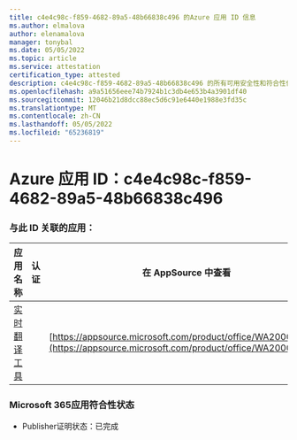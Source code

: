 ```yaml
---
title: c4e4c98c-f859-4682-89a5-48b66838c496 的Azure 应用 ID 信息
ms.author: elmalova
author: elenamalova
manager: tonybal
ms.date: 05/05/2022
ms.topic: article
ms.service: attestation
certification_type: attested
description: c4e4c98c-f859-4682-89a5-48b66838c496 的所有可用安全性和符合性信息。
ms.openlocfilehash: a9a51656eee74b7924b1c3db4e653b4a3901df40
ms.sourcegitcommit: 12046b21d8dcc88ec5d6c91e6440e1988e3fd35c
ms.translationtype: MT
ms.contentlocale: zh-CN
ms.lasthandoff: 05/05/2022
ms.locfileid: "65236819"
---
```

# <a name="azure-app-id-c4e4c98c-f859-4682-89a5-48b66838c496"></a>Azure 应用 ID：c4e4c98c-f859-4682-89a5-48b66838c496


### <a name="apps-associated-with-this-id"></a>与此 ID 关联的应用：
| **应用名称** | **认证** | **在 AppSource 中查看** |
|--------------|---------------|-----------------------|
| [实时翻译工具](../forward/WA200002171.md) |  | [https://appsource.microsoft.com/product/office/WA200002171](https://appsource.microsoft.com/product/office/WA200002171) |

### <a name="microsoft-365-app-compliance-status"></a>Microsoft 365应用符合性状态
- Publisher证明状态：已完成
